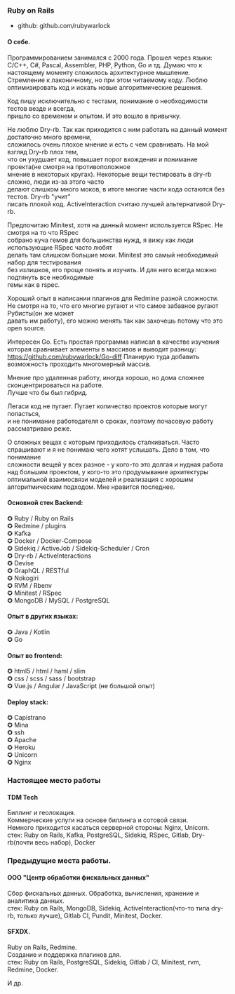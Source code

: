 ### Ruby on Rails  
* github: github.com/rubywarlock

#### О себе.  
Программированием занимался с 2000 года.
Прошел через языки: C/C++, C#, Pascal, Assembler, PHP, Python, Go и тд.
Думаю что к настоящему моменту сложилось архитектурное мышление.
Стремление к лаконичному, но при этом читаемому коду.
Люблю оптимизировать код и искать новые алгоритмические решения.

Код пишу исключительно с тестами, понимание о необходимости тестов везде и всегда,  
пришло со временем и опытом. И это вошло в привычку.

Не люблю Dry-rb. Так как приходится с ним работать на данный момент достаточно много времени,  
сложилось очень плохое мнение и есть с чем сравнивать. На мой взгляд Dry-rb плох тем,  
что он ухудшает код, повышает порог вхождения и понимание проекта(не смотря на противоположное  
мнение в некоторых кругах). Некоторые вещи тестировать в dry-rb сложно, люди из-за этого часто  
делают слишком много моков, в итоге многие части кода остаются без тестов. Dry-rb "учит"  
писать плохой код.
ActiveInteraction считаю лучшей альтернативой Dry-rb.

Предпочитаю Minitest, хотя на данный момент используется RSpec. Не смотря на то что RSpec  
собрано куча гемов для большинства нужд, я вижу как люди использующие RSpec часто любят  
делать там слишком большие моки. Minitest это самый необходимый набор для тестирования  
без излишков, его проще понять и изучить. И для него всегда можно подтянуть все необходимые  
гемы как в rspec.

Хороший опыт в написании плагинов для Redmine разной сложности.
Не смотря на то, что его многие ругают и что самое забавное ругают Рубисты(он же может  
давать им работу), его можно менять так как захочешь потому что это open source.

Интересен Go.
Eсть простая программа написал в качестве изучения
которая сравнивает элементы в массивов и выводит разницу: https://github.com/rubywarlock/Go-diff
Планирую туда добавить возможность проходить многомерный массив.

Мнение про удаленная работу, иногда хорошо, но дома сложнее сконцентрироваться на работе.  
Лучше что бы был гибрид.

Легаси код не пугает. Пугает количество проектов которые могут попасться,  
и не понимание работодателя о сроках, поэтому почасовую работу рассматриваю реже.

О сложных вещах с которым приходилось сталкиваться.
Часто спрашивают и я не понимаю чего хотят услышать. Дело в том, что понимание  
сложности вещей у всех разное - у кого-то это долгая и нудная работа над большим проектом, 
у кого-то это продумывание архитектуры оптимальной взаимосвязи моделей и реализация с хорошим  
алгоритмическим подходом. Мне нравится последнее.

#### Основной стек Backend:
✪ Ruby / Ruby on Rails  
✪ Redmine / plugins  
✪ Kafka  
✪ Docker / Docker-Compose  
✪ Sidekiq / ActiveJob / Sidekiq-Scheduler / Cron  
✪ Dry-rb / ActiveInteractions  
✪ Devise  
✪ GraphQL / RESTful  
✪ Nokogiri  
✪ RVM / Rbenv  
✪ Minitest / RSpec  
✪ MongoDB / MySQL / PostgreSQL  

#### Опыт в других языках:  
✪ Java / Kotlin  
✪ Go  

#### Опыт во frontend:
✪ html5 / html / haml / slim  
✪ css / scss / sass / bootstrap  
✪ Vue.js / Angular / JavaScript (не большой опыт)  

#### Deploy stack:
✪ Capistrano  
✪ Mina  
✪ ssh  
✪ Apache  
✪ Heroku  
✪ Unicorn  
✪ Nginx  

### Настоящее место работы

#### TDM Tech
Биллинг и геолокация.  
Коммерческие услуги на основе биллинга и сотовой связи.  
Немного приходится касаться серверной стороны: Nginx, Unicorn.  
стек: Ruby on Rails, Kafka, PostgreSQL, Sidekiq, RSpec, Gitlab, Dry-rb(почти весь набор), Docker

### Предыдущие места работы.

#### ООО "Центр обработки фискальных данных"
Сбор фискальных данных. Обработка, вычисления, хранение и аналитика данных.  
стек: Ruby on Rails, MongoDB, Sidekiq, ActiveInteraction(что-то типа dry-rb, только лучше), Gitlab CI, Pundit, Minitest, Docker.

#### SFXDX.
Ruby on Rails, Redmine.  
Создание и поддержка плагинов для.  
стек: Ruby on Rails, PostgreSQL, Sidekiq, Gitlab / CI, Minitest, rvm, Redmine, Docker. 

  
И др.
